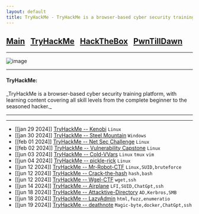 ```yaml
---
layout: default
title: TryHackMe - TryHackMe is a browser-based cyber security training platform, with learning content covering all skill levels from the complete beginner to the seasoned hacker..
---
```


<h2 class="mume-header" id="mainindexhtml-nbspnbsp-contactcontacthtml"><a 
href="../../index.html">Main</a>&#xA0;&#xA0;&#xA0;<a 
href="/Posts/THM/index.html">TryHackMe</a>&#xA0;&#xA0;&#xA0;<a
href="/Posts/HTB/index.html">HackTheBox</a>&#xA0;&#xA0;&#xA0;<a
href="/Posts/PwnTillDawn/index.html">PwnTillDawn</a>&#xA0;&#xA0;&#xA0;</h2>
<hr>


![image](https://github.com/Hassans-Sec/Hassans-sec.github.io/assets/139691745/cb80e12c-803f-425c-b1c6-808639257d92)


* * *
<h4 class="mume-header" id="TryHackMe">TryHackMe:</h4>
_TryHackMe is a browser-based cyber security training platform, with learning content covering all skill levels from the complete beginner to the seasoned hacker._
<hr>
<hr>


- [[jan 29 2024]] [TryHackMe -- Kenobi](https://hassans-sec.github.io/Posts/THM/Kenobi.html) `Linux`
- [[jan 30 2024]] [TryHackMe -- Steel Mountain](https://hassans-sec.github.io/Posts/THM/Steel-Mountain.html) `Windows`
- [[feb 01 2024]] [TryHackMe -- Net Sec Challenge](https://hassans-sec.github.io/Posts/THM/Net-Sec-challenge.html) `Linux`
- [[feb 02 2024]] [TryHackMe -- Vulnerability Capstone](https://hassans-sec.github.io/Posts/THM/Vulnerability-Capstone.html) `Linux`
- [[jun 03 2024]] [TryHackMe -- Cold-VVars](https://hassans-sec.github.io/Posts/THM/Cold-VVars.html) `Linux` `tmux` `vim`
- [[jun 04 2024]] [TryHackMe -- pickle-rick](https://hassans-sec.github.io/Posts/THM/Pickle-Rick.html) `Linux`
- [[jun 12 2024]] [TryHackMe -- Mr-Robot-CTF](https://hassans-sec.github.io/Posts/THM/Mr-Robot-CTF.html) `Linux,SUID,bruteforce`
- [[jun 12 2024]] [TryHackMe -- Crack-the-hash](https://hassans-sec.github.io/Posts/THM/Crack-the-hash.html) `hash,bash`
- [[jun 12 2024]] [TryHackMe -- Wgel-CTF](https://hassans-sec.github.io/Posts/THM/Wgel-CTF.html) `wget,ssh`
- [[jun 14 2024]] [TryHackMe -- Airplane](https://hassans-sec.github.io/Posts/THM/Airplane.html) `LFI,SUID,ChatGpt,ssh`
- [[jun 18 2024]] [TryHackMe -- Attacktive-Directory](https://hassans-sec.github.io/Posts/THM/Attacktive-Directory.html) `AD,Kerbros,SMB`
- [[jun 18 2024]] [TryHackMe -- LazyAdmin](https://hassans-sec.github.io/Posts/THM/LazyAdmin.html) `html,fuzz,enumeratio`
- [[jun 19 2024]] [TryHackMe -- deathnote](https://hassans-sec.github.io/Posts/THM/deathnote.html) `Magic-byte,docker,ChatGpt,ssh`
